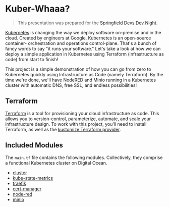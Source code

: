 # Kuber-Whaaa?

> This presentation was prepared for the [Springfield Devs] [Dev Night].

[Kubernetes] is changing the way we deploy software on-premise and in the cloud.
Created by engineers at Google, Kubernetes is an open-source container-
orchestration and operations control-plane. That's a bunch of fancy words to say
"it runs your software." Let's take a look at how we can deploy a simple
application in Kubernetes using Terraform (infrastructure as code) from start to
finish!

This project is a simple demonstration of how you can go from zero to Kubernetes
quickly using Infrastructure as Code (namely Terraform). By the time we're done,
we'll have NodeRED and Minio running in a Kubernetes cluster with automatic DNS,
free SSL, and endless possibilities!

## Terraform

[Terraform] is a tool for provisioning your cloud infrastructure as code. This
allows you to version-control, parameterize, automate, and scale your
infrastructure design. To work with this project, you'll need to install
Terraform, as well as the [kustomize Terraform provider](https://github.com/kbst/terraform-provider-kustomize).

## Included Modules

The `main.tf` file contains the following modules. Collectively, they comprise a
functional Kubernetes cluster on Digital Ocean.

- [cluster](modules/cluster)
- [kube-state-metrics](modules/kube-state-metrics)
- [traefik](modules/traefik)
- [cert-manager](modules/cert-manager)
- [node-red](modules/node-red)
- [minio](modules/minio)

[Springfield Devs]: https://www.meetup.com/sgfdevs
[Dev Night]: https://www.meetup.com/sgfdevs/events/271320688/
[Kubernetes]: https://kubernetes.io/
[Terraform]: https://terraform.io/
